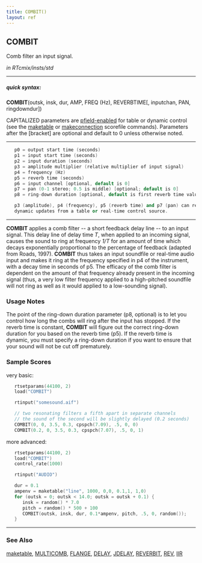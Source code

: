 ```yaml
---
title: COMBIT()
layout: ref
---
```


## COMBIT

Comb filter an input signal.

*in RTcmix/insts/std*  
  

-----

##### quick syntax:

**COMBIT**(outsk, insk, dur, AMP, FREQ (Hz), REVERBTIME\[, inputchan,
PAN, ringdowndur\])

CAPITALIZED parameters are [pfield-enabled](pfield-enabled.html) for
table or dynamic control (see the
[maketable](../scorefile/maketable.html) or
[makeconnection](../scorefile/makeconnection.html) scorefile
commands). Parameters after the \[bracket\] are optional and default to
0 unless otherwise noted.

-----

  

```cpp
   p0 = output start time (seconds)
   p1 = input start time (seconds)
   p2 = input duration (seconds)
   p3 = amplitude multiplier (relative multiplier of input signal)
   p4 = frequency (Hz)
   p5 = reverb time (seconds)
   p6 = input channel [optional, default is 0]
   p7 = pan (0-1 stereo; 0.5 is middle) [optional; default is 0]
   p8 = ring-down duration [optional, default is first reverb time value]

   p3 (amplitude), p4 (frequency), p5 (reverb time) and p7 (pan) can receive
   dynamic updates from a table or real-time control source.
```

  

-----

  
**COMBIT** applies a comb filter -- a short feedback delay line -- to an
input signal. This delay line of delay time *T*, when applied to an
incoming signal, causes the sound to ring at frequency *1/T* for an
amount of time which decays exponentially proportional to the percentage
of feedback (adapted from Roads, 1997). **COMBIT** thus takes an input
soundfile or real-time audio input and makes it ring at the frequency
specified in p4 of the instrument, with a decay time in seconds of p5.
The efficacy of the comb filter is dependent on the amount of that
frequency already present in the incoming signal (thus, a very low
filter frequency applied to a high-pitched soundfile will not ring as
well as it would applied to a low-sounding signal).

### Usage Notes

The point of the ring-down duration parameter (p8, optional) is to let
you control how long the combs will ring after the input has stopped. If
the reverb time is constant, **COMBIT** will figure out the correct
ring-down duration for you based on the reverb time (p5). If the reverb
time is dynamic, you must specify a ring-down duration if you want to
ensure that your sound will not be cut off prematurely.

### Sample Scores

very basic:

```cpp
   rtsetparams(44100, 2)
   load("COMBIT")

   rtinput("somesound.aif")

   // two resonating filters a fifth apart in separate channels
   // the sound of the second will be slightly delayed (0.2 seconds)
   COMBIT(0, 0, 3.5, 0.3, cpspch(7.09), .5, 0, 0)
   COMBIT(0.2, 0, 3.5, 0.3, cpspch(7.07), .5, 0, 1)
```

  
  
more advanced:

```cpp
   rtsetparams(44100, 2)
   load("COMBIT")
   control_rate(1000)

   rtinput("AUDIO")

   dur = 0.1
   ampenv = maketable("line", 1000, 0,0, 0.1,1, 1,0) 
   for (outsk = 0; outsk < 14.0; outsk = outsk + 0.1) {
      insk = random() * 7.0
      pitch = random() * 500 + 100
      COMBIT(outsk, insk, dur, 0.1*ampenv, pitch, .5, 0, random());
   }
```

  

-----

### See Also

[maketable](../scorefile/maketable.html), [MULTICOMB](MULTICOMB.html),
[FLANGE](FLANGE.html), [DELAY](DELAY.html), [JDELAY](JDELAY.html),
[REVERBIT](REVERBIT.html), [REV](REV.html), [IIR](IIR.html)
